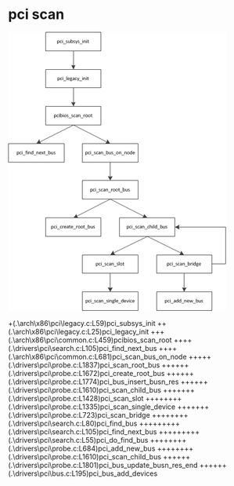 pci scan
========

![pci_scan_v3.10-rc7](./pci_scan_v3.10-rc7.png)

+(.\arch\x86\pci\legacy.c:L59)pci_subsys_init
++(.\arch\x86\pci\legacy.c:L25)pci_legacy_init
+++(.\arch\x86\pci\common.c:L459)pcibios_scan_root
++++(.\drivers\pci\search.c:L105)pci_find_next_bus
++++(.\arch\x86\pci\common.c:L681)pci_scan_bus_on_node
+++++(.\drivers\pci\probe.c:L1837)pci_scan_root_bus
++++++(.\drivers\pci\probe.c:L1672)pci_create_root_bus
++++++(.\drivers\pci\probe.c:L1774)pci_bus_insert_busn_res
++++++(.\drivers\pci\probe.c:L1610)pci_scan_child_bus
+++++++(.\drivers\pci\probe.c:L1428)pci_scan_slot
++++++++(.\drivers\pci\probe.c:L1335)pci_scan_single_device
+++++++(.\drivers\pci\probe.c:L723)pci_scan_bridge
++++++++(.\drivers\pci\search.c:L80)pci_find_bus
+++++++++(.\drivers\pci\search.c:L105)pci_find_next_bus
+++++++++(.\drivers\pci\search.c:L55)pci_do_find_bus
++++++++(.\drivers\pci\probe.c:L684)pci_add_new_bus
++++++++(.\drivers\pci\probe.c:L1610)pci_scan_child_bus
++++++(.\drivers\pci\probe.c:L1801)pci_bus_update_busn_res_end
++++++(.\drivers\pci\bus.c:L195)pci_bus_add_devices
